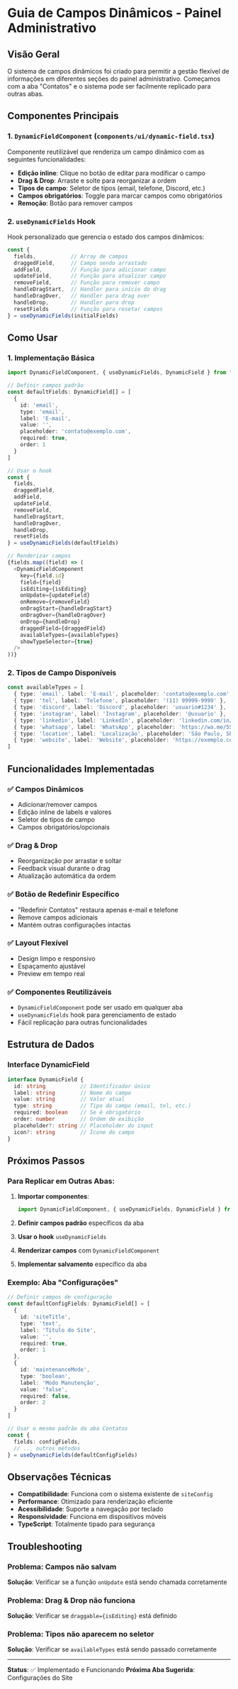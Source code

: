 # Guia de Campos Dinâmicos - Painel Administrativo

## Visão Geral

O sistema de campos dinâmicos foi criado para permitir a gestão flexível de informações em diferentes seções do painel administrativo. Começamos com a aba "Contatos" e o sistema pode ser facilmente replicado para outras abas.

## Componentes Principais

### 1. `DynamicFieldComponent` (`components/ui/dynamic-field.tsx`)

Componente reutilizável que renderiza um campo dinâmico com as seguintes funcionalidades:

- **Edição inline**: Clique no botão de editar para modificar o campo
- **Drag & Drop**: Arraste e solte para reorganizar a ordem
- **Tipos de campo**: Seletor de tipos (email, telefone, Discord, etc.)
- **Campos obrigatórios**: Toggle para marcar campos como obrigatórios
- **Remoção**: Botão para remover campos

### 2. `useDynamicFields` Hook

Hook personalizado que gerencia o estado dos campos dinâmicos:

```typescript
const {
  fields,           // Array de campos
  draggedField,     // Campo sendo arrastado
  addField,         // Função para adicionar campo
  updateField,      // Função para atualizar campo
  removeField,      // Função para remover campo
  handleDragStart,  // Handler para início do drag
  handleDragOver,   // Handler para drag over
  handleDrop,       // Handler para drop
  resetFields       // Função para resetar campos
} = useDynamicFields(initialFields)
```

## Como Usar

### 1. Implementação Básica

```typescript
import DynamicFieldComponent, { useDynamicFields, DynamicField } from "@/components/ui/dynamic-field"

// Definir campos padrão
const defaultFields: DynamicField[] = [
  {
    id: 'email',
    type: 'email',
    label: 'E-mail',
    value: '',
    placeholder: 'contato@exemplo.com',
    required: true,
    order: 1
  }
]

// Usar o hook
const {
  fields,
  draggedField,
  addField,
  updateField,
  removeField,
  handleDragStart,
  handleDragOver,
  handleDrop,
  resetFields
} = useDynamicFields(defaultFields)

// Renderizar campos
{fields.map((field) => (
  <DynamicFieldComponent
    key={field.id}
    field={field}
    isEditing={isEditing}
    onUpdate={updateField}
    onRemove={removeField}
    onDragStart={handleDragStart}
    onDragOver={handleDragOver}
    onDrop={handleDrop}
    draggedField={draggedField}
    availableTypes={availableTypes}
    showTypeSelector={true}
  />
))}
```

### 2. Tipos de Campo Disponíveis

```typescript
const availableTypes = [
  { type: 'email', label: 'E-mail', placeholder: 'contato@exemplo.com' },
  { type: 'tel', label: 'Telefone', placeholder: '(11) 99999-9999' },
  { type: 'discord', label: 'Discord', placeholder: 'usuario#1234' },
  { type: 'instagram', label: 'Instagram', placeholder: '@usuario' },
  { type: 'linkedin', label: 'LinkedIn', placeholder: 'linkedin.com/in/usuario' },
  { type: 'whatsapp', label: 'WhatsApp', placeholder: 'https://wa.me/5511999999999' },
  { type: 'location', label: 'Localização', placeholder: 'São Paulo, SP' },
  { type: 'website', label: 'Website', placeholder: 'https://exemplo.com' }
]
```

## Funcionalidades Implementadas

### ✅ Campos Dinâmicos
- Adicionar/remover campos
- Edição inline de labels e valores
- Seletor de tipos de campo
- Campos obrigatórios/opcionais

### ✅ Drag & Drop
- Reorganização por arrastar e soltar
- Feedback visual durante o drag
- Atualização automática da ordem

### ✅ Botão de Redefinir Específico
- "Redefinir Contatos" restaura apenas e-mail e telefone
- Remove campos adicionais
- Mantém outras configurações intactas

### ✅ Layout Flexível
- Design limpo e responsivo
- Espaçamento ajustável
- Preview em tempo real

### ✅ Componentes Reutilizáveis
- `DynamicFieldComponent` pode ser usado em qualquer aba
- `useDynamicFields` hook para gerenciamento de estado
- Fácil replicação para outras funcionalidades

## Estrutura de Dados

### Interface DynamicField

```typescript
interface DynamicField {
  id: string           // Identificador único
  label: string        // Nome do campo
  value: string        // Valor atual
  type: string         // Tipo do campo (email, tel, etc.)
  required: boolean    // Se é obrigatório
  order: number        // Ordem de exibição
  placeholder?: string // Placeholder do input
  icon?: string        // Ícone do campo
}
```

## Próximos Passos

### Para Replicar em Outras Abas:

1. **Importar componentes**:
   ```typescript
   import DynamicFieldComponent, { useDynamicFields, DynamicField } from "@/components/ui/dynamic-field"
   ```

2. **Definir campos padrão** específicos da aba

3. **Usar o hook** `useDynamicFields`

4. **Renderizar campos** com `DynamicFieldComponent`

5. **Implementar salvamento** específico da aba

### Exemplo: Aba "Configurações"

```typescript
// Definir campos de configuração
const defaultConfigFields: DynamicField[] = [
  {
    id: 'siteTitle',
    type: 'text',
    label: 'Título do Site',
    value: '',
    required: true,
    order: 1
  },
  {
    id: 'maintenanceMode',
    type: 'boolean',
    label: 'Modo Manutenção',
    value: 'false',
    required: false,
    order: 2
  }
]

// Usar o mesmo padrão da aba Contatos
const {
  fields: configFields,
  // ... outros métodos
} = useDynamicFields(defaultConfigFields)
```

## Observações Técnicas

- **Compatibilidade**: Funciona com o sistema existente de `siteConfig`
- **Performance**: Otimizado para renderização eficiente
- **Acessibilidade**: Suporte a navegação por teclado
- **Responsividade**: Funciona em dispositivos móveis
- **TypeScript**: Totalmente tipado para segurança

## Troubleshooting

### Problema: Campos não salvam
**Solução**: Verificar se a função `onUpdate` está sendo chamada corretamente

### Problema: Drag & Drop não funciona
**Solução**: Verificar se `draggable={isEditing}` está definido

### Problema: Tipos não aparecem no seletor
**Solução**: Verificar se `availableTypes` está sendo passado corretamente

---

**Status**: ✅ Implementado e Funcionando
**Próxima Aba Sugerida**: Configurações do Site

